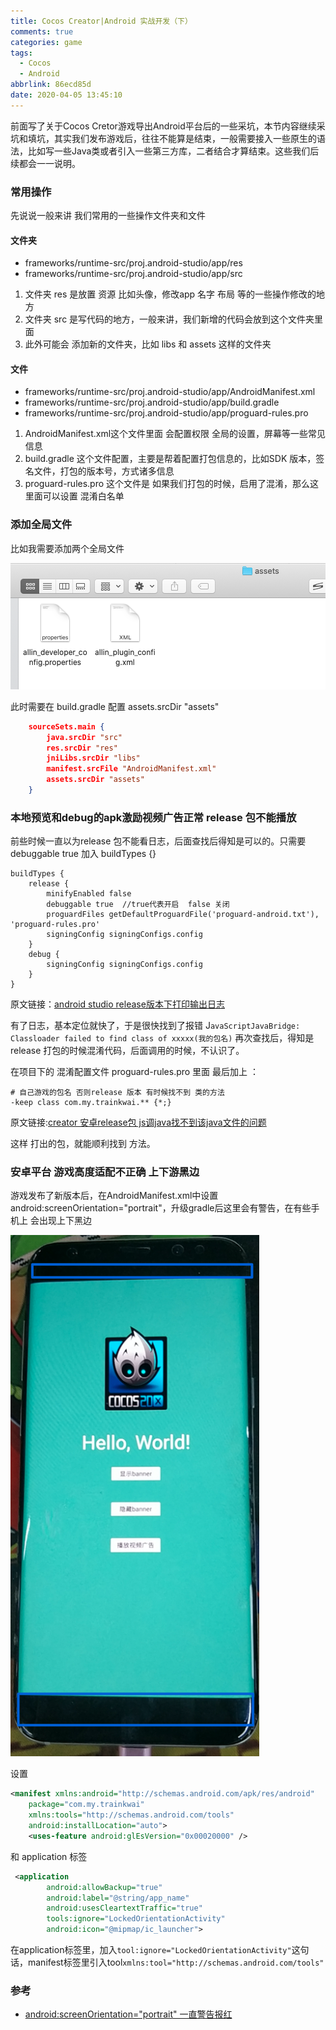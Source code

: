 ```yaml
---
title: Cocos Creator|Android 实战开发（下）
comments: true
categories: game
tags:
  - Cocos
  - Android
abbrlink: 86ecd85d
date: 2020-04-05 13:45:10
---
```


前面写了关于Cocos Cretor游戏导出Android平台后的一些采坑，本节内容继续采坑和填坑，其实我们发布游戏后，往往不能算是结束，一般需要接入一些原生的语法，比如写一些Java类或者引入一些第三方库，二者结合才算结束。这些我们后续都会一一说明。
<!--more-->

### 常用操作

先说说一般来讲 我们常用的一些操作文件夹和文件

#### 文件夹

- frameworks/runtime-src/proj.android-studio/app/res
- frameworks/runtime-src/proj.android-studio/app/src

1. 文件夹 res 是放置 资源 比如头像，修改app 名字 布局 等的一些操作修改的地方
2. 文件夹 src 是写代码的地方，一般来讲，我们新增的代码会放到这个文件夹里面
3. 此外可能会 添加新的文件夹，比如 libs 和 assets 这样的文件夹

#### 文件

- frameworks/runtime-src/proj.android-studio/app/AndroidManifest.xml
- frameworks/runtime-src/proj.android-studio/app/build.gradle
- frameworks/runtime-src/proj.android-studio/app/proguard-rules.pro

1. AndroidManifest.xml这个文件里面 会配置权限 全局的设置，屏幕等一些常见信息
2. build.gradle 这个文件配置，主要是帮着配置打包信息的，比如SDK 版本，签名文件，打包的版本号，方式诸多信息
3.  proguard-rules.pro 这个文件是 如果我们打包的时候，启用了混淆，那么这里面可以设置 混淆白名单

### 添加全局文件

比如我需要添加两个全局文件

![image-20200414142005125](Cocos-Creator-Android-实战开发（下）/image-20200414142005125.png)

此时需要在 build.gradle 配置 assets.srcDir "assets"

```json
    sourceSets.main {
        java.srcDir "src"
        res.srcDir "res"
        jniLibs.srcDir "libs"
        manifest.srcFile "AndroidManifest.xml"
        assets.srcDir "assets"
    }
```

### 本地预览和debug的apk激励视频广告正常 release 包不能播放

前些时候一直以为release 包不能看日志，后面查找后得知是可以的。只需要  debuggable true  加入 buildTypes {} 

```
buildTypes {
    release {
        minifyEnabled false
        debuggable true  //true代表开启  false 关闭
        proguardFiles getDefaultProguardFile('proguard-android.txt'), 'proguard-rules.pro'
        signingConfig signingConfigs.config
    }
    debug {
        signingConfig signingConfigs.config
    }
}

```

原文链接：[android studio release版本下打印输出日志](https://blog.csdn.net/suyimin2010/java/article/details/96472922)

有了日志，基本定位就快了，于是很快找到了报错  J`avaScriptJavaBridge: Classloader failed to find class of xxxxx(我的包名)`  再次查找后，得知是release 打包的时候混淆代码，后面调用的时候，不认识了。

在项目下的 混淆配置文件  proguard-rules.pro 里面 最后加上 ：

```
# 自己游戏的包名 否则release 版本 有时候找不到 类的方法
-keep class com.my.trainkwai.** {*;}
```

原文链接:[creator 安卓release包 js调java找不到该java文件的问题](https://forum.cocos.org/t/creator-release-js-java-java/73081)

这样 打出的包，就能顺利找到 方法。

### 安卓平台 游戏高度适配不正确 上下游黑边

游戏发布了新版本后，在AndroidManifest.xml中设置android:screenOrientation="portrait"，升级gradle后这里会有警告，在有些手机上 会出现上下黑边

![image-20200414143854727](Cocos-Creator-Android-实战开发（下）/image-20200414143854727.png)

设置

```xml
<manifest xmlns:android="http://schemas.android.com/apk/res/android"
    package="com.my.trainkwai"
    xmlns:tools="http://schemas.android.com/tools"
    android:installLocation="auto">
    <uses-feature android:glEsVersion="0x00020000" />
```

和 application 标签

```xml
 <application
        android:allowBackup="true"
        android:label="@string/app_name"
        android:usesCleartextTraffic="true"
        tools:ignore="LockedOrientationActivity"
        android:icon="@mipmap/ic_launcher">

```

在application标签里，加入`tool:ignore="LockedOrientationActivity"`这句话，manifest标签里引入tool`xmlns:tool="http://schemas.android.com/tools"`

### 参考

- [android:screenOrientation="portrait" 一直警告报红](https://www.jianshu.com/p/400f62002784)
